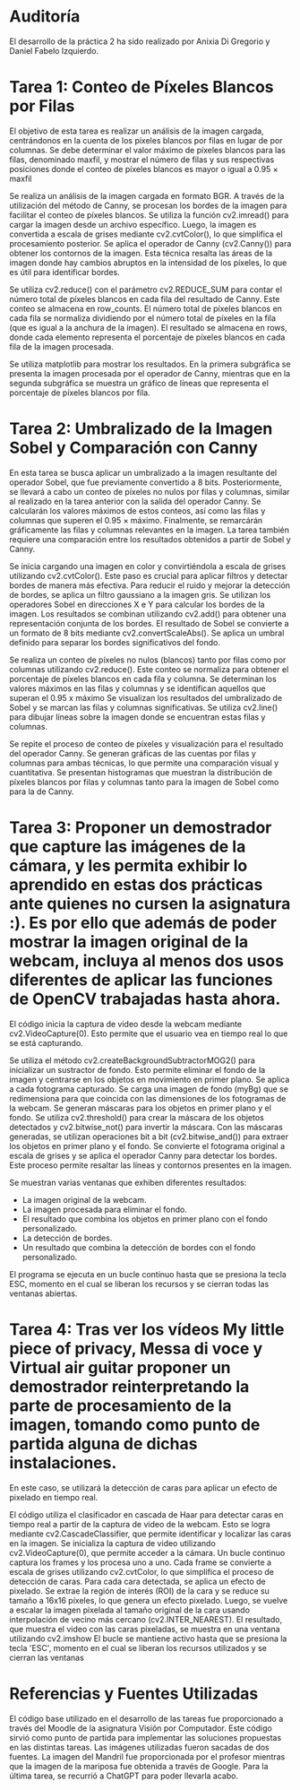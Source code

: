 # Auditoría
El desarrollo de la práctica 2 ha sido realizado por Anixia Di Gregorio y Daniel Fabelo Izquierdo. 

# Tarea 1: Conteo de Píxeles Blancos por Filas
El objetivo de esta tarea es realizar un análisis de la imagen cargada, centrándonos en la cuenta de los píxeles blancos por filas en lugar de por columnas. 
Se debe determinar el valor máximo de píxeles blancos para las filas, denominado maxfil, y mostrar el número de filas y sus respectivas posiciones donde el conteo de píxeles blancos es mayor o igual a 0.95 × maxfil

Se realiza un análisis de la imagen cargada en formato BGR. A través de la utilización del método de Canny, se procesan los bordes de la imagen para facilitar el conteo de píxeles blancos.
Se utiliza la función cv2.imread() para cargar la imagen desde un archivo específico. Luego, la imagen es convertida a escala de grises mediante cv2.cvtColor(), lo que simplifica el procesamiento posterior.
Se aplica el operador de Canny (cv2.Canny()) para obtener los contornos de la imagen. Esta técnica resalta las áreas de la imagen donde hay cambios abruptos en la intensidad de los píxeles, lo que es útil para identificar bordes.

Se utiliza cv2.reduce() con el parámetro cv2.REDUCE_SUM para contar el número total de píxeles blancos en cada fila del resultado de Canny. Este conteo se almacena en row_counts.
El número total de píxeles blancos en cada fila se normaliza dividiendo por el número total de píxeles en la fila (que es igual a la anchura de la imagen). El resultado se almacena en rows, donde cada elemento representa el porcentaje de píxeles blancos en cada fila de la imagen procesada.

Se utiliza matplotlib para mostrar los resultados. En la primera subgráfica se presenta la imagen procesada por el operador de Canny, mientras que en la segunda subgráfica se muestra un gráfico de líneas que representa el porcentaje de píxeles blancos por fila.

# Tarea 2: Umbralizado de la Imagen Sobel y Comparación con Canny
En esta tarea se busca aplicar un umbralizado a la imagen resultante del operador Sobel, que fue previamente convertido a 8 bits. Posteriormente, se llevará a cabo un conteo de píxeles no nulos por filas y columnas, similar al realizado en la tarea anterior con la salida del operador Canny. Se calcularán los valores máximos de estos conteos, así como las filas y columnas que superen el 
0.95 × máximo. Finalmente, se remarcárán gráficamente las filas y columnas relevantes en la imagen. La tarea también requiere una comparación entre los resultados obtenidos a partir de Sobel y Canny.

Se inicia cargando una imagen en color y convirtiéndola a escala de grises utilizando cv2.cvtColor(). Este paso es crucial para aplicar filtros y detectar bordes de manera más efectiva.
Para reducir el ruido y mejorar la detección de bordes, se aplica un filtro gaussiano a la imagen gris.
Se utilizan los operadores Sobel en direcciones X e Y para calcular los bordes de la imagen. Los resultados se combinan utilizando cv2.add() para obtener una representación conjunta de los bordes.
El resultado de Sobel se convierte a un formato de 8 bits mediante cv2.convertScaleAbs(). Se aplica un umbral definido para separar los bordes significativos del fondo.

Se realiza un conteo de píxeles no nulos (blancos) tanto por filas como por columnas utilizando cv2.reduce(). Este conteo se normaliza para obtener el porcentaje de píxeles blancos en cada fila y columna.
Se determinan los valores máximos en las filas y columnas y se identifican aquellos que superan el 0.95 x máximo
Se visualizan los resultados del umbralizado de Sobel y se marcan las filas y columnas significativas. Se utiliza cv2.line() para dibujar líneas sobre la imagen donde se encuentran estas filas y columnas.

Se repite el proceso de conteo de píxeles y visualización para el resultado del operador Canny. Se generan gráficas de las cuentas por filas y columnas para ambas técnicas, lo que permite una comparación visual y cuantitativa.
Se presentan histogramas que muestran la distribución de píxeles blancos por filas y columnas tanto para la imagen de Sobel como para la de Canny.

# Tarea 3: Proponer un demostrador que capture las imágenes de la cámara, y les permita exhibir lo aprendido en estas dos prácticas ante quienes no cursen la asignatura :). Es por ello que además de poder mostrar la imagen original de la webcam, incluya al menos dos usos diferentes de aplicar las funciones de OpenCV trabajadas hasta ahora.
El código inicia la captura de video desde la webcam mediante cv2.VideoCapture(0). Esto permite que el usuario vea en tiempo real lo que se está capturando.

Se utiliza el método cv2.createBackgroundSubtractorMOG2() para inicializar un sustractor de fondo. Esto permite eliminar el fondo de la imagen y centrarse en los objetos en movimiento en primer plano. Se aplica a cada fotograma capturado.
Se carga una imagen de fondo (myBg) que se redimensiona para que coincida con las dimensiones de los fotogramas de la webcam.
Se generan máscaras para los objetos en primer plano y el fondo. Se utiliza cv2.threshold() para crear la máscara de los objetos detectados y cv2.bitwise_not() para invertir la máscara.
Con las máscaras generadas, se utilizan operaciones bit a bit (cv2.bitwise_and()) para extraer los objetos en primer plano y el fondo.
Se convierte el fotograma original a escala de grises y se aplica el operador Canny para detectar los bordes. Este proceso permite resaltar las líneas y contornos presentes en la imagen.

Se muestran varias ventanas que exhiben diferentes resultados:

- La imagen original de la webcam.
- La imagen procesada para eliminar el fondo.
- El resultado que combina los objetos en primer plano con el fondo personalizado.
- La detección de bordes.
- Un resultado que combina la detección de bordes con el fondo personalizado.

El programa se ejecuta en un bucle continuo hasta que se presiona la tecla ESC, momento en el cual se liberan los recursos y se cierran todas las ventanas abiertas.

# Tarea 4: Tras ver los vídeos My little piece of privacy, Messa di voce y Virtual air guitar proponer un demostrador reinterpretando la parte de procesamiento de la imagen, tomando como punto de partida alguna de dichas instalaciones.
En este caso, se utilizará la detección de caras para aplicar un efecto de pixelado en tiempo real.

El código utiliza el clasificador en cascada de Haar para detectar caras en tiempo real a partir de la captura de video de la webcam. Esto se logra mediante cv2.CascadeClassifier, que permite identificar y localizar las caras en la imagen.
Se inicializa la captura de video utilizando cv2.VideoCapture(0), que permite acceder a la cámara. Un bucle continuo captura los frames y los procesa uno a uno.
Cada frame se convierte a escala de grises utilizando cv2.cvtColor, lo que simplifica el proceso de detección de caras.
 Para cada cara detectada, se aplica un efecto de pixelado. Se extrae la región de interés (ROI) de la cara y se reduce su tamaño a 16x16 píxeles, lo que genera un efecto pixelado. Luego, se vuelve a escalar la imagen pixelada al tamaño original de la cara usando interpolación de vecino más cercano (cv2.INTER_NEAREST).
El resultado, que muestra el video con las caras pixeladas, se muestra en una ventana utilizando cv2.imshow
El bucle se mantiene activo hasta que se presiona la tecla 'ESC', momento en el cual se liberan los recursos utilizados y se cierran las ventanas

# Referencias y Fuentes Utilizadas
El código base utilizado en el desarrollo de las tareas fue proporcionado a través del Moodle de la asignatura Visión por Computador. Este código sirvió como punto de partida para implementar las soluciones propuestas en las distintas tareas.
Las imágenes utilizadas fueron sacadas de dos fuentes. La imagen del Mandril fue proporcionada por el profesor mientras que la imagen de la mariposa fue obtenida a través de Google. 
Para la última tarea, se recurrió a ChatGPT para poder llevarla acabo. 
 

